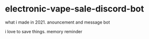 # electronic-vape-sale-discord-bot
what i made in 2021. anouncement and message bot

i love to save things. memory reminder
